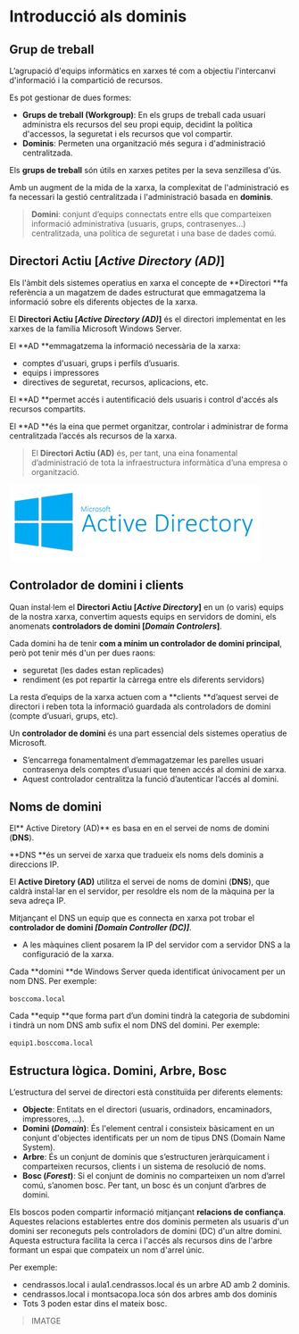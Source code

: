 # Introducció als dominis

## Grup de treball

L’agrupació d'equips informàtics en xarxes té com a objectiu l'intercanvi d'informació i la compartició de recursos. 

Es pot gestionar de dues formes:
* **Grups de treball (Workgroup)**: En els grups de treball cada usuari administra els recursos del seu propi equip, decidint la política d'accessos, la seguretat i els recursos que vol compartir.
* **Dominis**: Permeten una organització més segura i d'administració centralitzada.

Els **grups de treball** són útils en xarxes petites per la seva senzillesa d'ús.

Amb un augment de la mida de la xarxa, la complexitat de l'administració es fa necessari la gestió centralitzada i l'administració basada en **dominis**.

> **Domini**: conjunt d’equips connectats entre ells que comparteixen informació administrativa (usuaris, grups, contrasenyes...) centralitzada, una política de seguretat i una base de dades comú.

## Directori Actiu [_Active Directory (AD)_] 

Els l'àmbit dels sistemes operatius en xarxa el concepte de **Directori **fa referència a un magatzem de dades estructurat que emmagatzema la informació sobre els diferents objectes de la xarxa.

El **Directori Actiu [_Active Directory (AD)_]** és el directori implementat en les xarxes de la família Microsoft Windows Server.

El **AD **emmagatzema la informació necessària de la xarxa: 
* comptes d'usuari, grups i perfils d’usuaris.
* equips i impressores
* directives de seguretat, recursos, aplicacions, etc.

El **AD **permet accés i autentificació dels usuaris i control d'accés als recursos compartits.

El **AD **és la eina que permet organitzar, controlar i administrar de forma centralitzada l’accés als recursos de la xarxa.

> El **Directori Actiu (AD)** és, per tant, una eina fonamental d’administració de tota la infraestructura informàtica d’una empresa o organització.

![Active Directory](/assets/ActiveDirectory.png)

## Controlador de domini i clients

Quan instal·lem el **Directori Actiu [_Active Directory_]** en un (o varis) equips de la nostra xarxa, convertim aquests equips en servidors de domini, els anomenats **controladors de domini [_Domain Controlers_]**.

Cada domini ha de tenir **com a mínim un controlador de domini principal**, però pot tenir més d'un per dues raons: 
* seguretat (les dades estan replicades)
* rendiment (es pot repartir la càrrega entre els diferents servidors)

La resta d’equips de la xarxa actuen com a **clients **d’aquest servei de directori i reben tota la informació guardada als controladors de domini (compte d’usuari, grups, etc).

Un **controlador de domini** és una part essencial dels sistemes operatius de Microsoft. 
* S’encarrega fonamentalment d’emmagatzemar les parelles usuari contrasenya dels comptes d’usuari que tenen accés al domini de xarxa. 
* Aquest controlador centralitza la funció d’autenticar l’accés al domini.

## Noms de domini

El** Active Diretory (AD)** es basa en en el servei de noms de domini (**DNS**).

**DNS **és un servei de xarxa que tradueix els noms dels dominis a direccions IP.

El **Active Diretory (AD)** utilitza el servei de noms de domini (**DNS**), que caldrà instal·lar en el servidor, per resoldre els nom de la màquina per la seva adreça IP. 

Mitjançant el DNS un equip que es connecta en xarxa pot trobar el **controlador de domini _[Domain Controller (DC)]_**.
* A les màquines client posarem la IP del servidor com a servidor DNS a la configuració de la xarxa.

Cada **domini **de Windows Server queda identificat únivocament per un nom DNS. Per exemple:

`bosccoma.local`

Cada **equip **que forma part d’un domini tindrà la categoria de subdomini i tindrà un nom DNS amb sufix el nom DNS del domini. Per exemple:

`equip1.bosccoma.local`

## Estructura lògica. Domini, Arbre, Bosc

L’estructura del servei de directori està constituïda per diferents elements: 
* **Objecte**: Entitats en el directori (usuaris, ordinadors, encaminadors, impressores, ...).
* **Domini (_Domain_)**: És l'element central i consisteix bàsicament en un conjunt d'objectes identificats per un nom de tipus DNS (Domain Name System).
* **Arbre**: És un conjunt de dominis que s’estructuren jeràrquicament i comparteixen recursos, clients i un sistema de resolució de noms. 
* **Bosc (_Forest_)**: Si el conjunt de dominis no comparteixen un nom d’arrel comú, s’anomen bosc. Per tant, un bosc és un conjunt d’arbres de domini.

Els boscos poden compartir informació mitjançant **relacions de confiança**. Aquestes relacions establertes entre dos dominis permeten als usuaris d'un domini ser reconeguts pels controladors de domini (DC) d'un altre domini.
Aquesta estructura facilita la cerca i l'accés als recursos dins de l'arbre formant un espai que compateix un nom d'arrel únic. 

Per exemple:
* cendrassos.local i aula1.cendrassos.local és un arbre AD amb 2 dominis.
* cendrassos.local i montsacopa.loca són dos arbres amb dos dominis 
* Tots 3 poden estar dins el mateix bosc.

> IMATGE